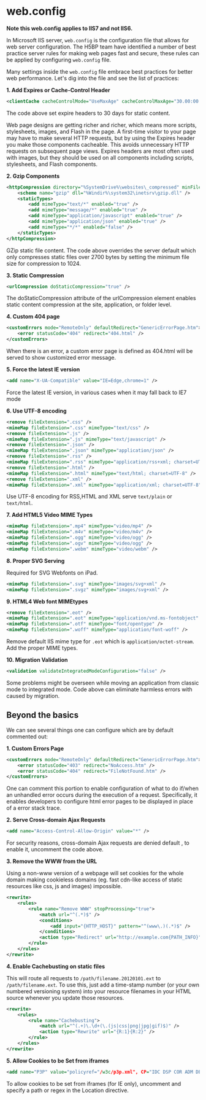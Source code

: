 # web.config

**Note this web.config applies to IIS7 and not IIS6.**

In Microsoft IIS server, `web.config` is the configuration file that allows for
web server configuration. The H5BP team have identified a number of best
practice server rules for making web pages fast and secure, these rules can be
applied by configuring `web.config` file.

Many settings inside the `web.config` file embrace best practices for better
web performance. Let's dig into the file and see the list of practices:

**1. Add Expires or Cache-Control Header**

```xml
<clientCache cacheControlMode="UseMaxAge" cacheControlMaxAge="30.00:00:00" />
```

The code above set expire headers to 30 days for static content.

Web page designs are getting richer and richer, which means more scripts,
stylesheets, images, and Flash in the page. A first-time visitor to your page
may have to make several HTTP requests, but by using the Expires header you
make those components cacheable. This avoids unnecessary HTTP requests on
subsequent page views. Expires headers are most often used with images, but
they should be used on all components including scripts, stylesheets, and Flash
components.


**2. Gzip Components**

```xml
<httpCompression directory="%SystemDrive%\websites\_compressed" minFileSizeForComp="1024">
    <scheme name="gzip" dll="%Windir%\system32\inetsrv\gzip.dll" />
    <staticTypes>
        <add mimeType="text/*" enabled="true" />
        <add mimeType="message/*" enabled="true" />
        <add mimeType="application/javascript" enabled="true" />
        <add mimeType="application/json" enabled="true" />
        <add mimeType="*/*" enabled="false" />
    </staticTypes>
</httpCompression>
```

GZip static file content. The code above overrides the server default which
only compresses static files over 2700 bytes by setting the minimum file size
for compression to 1024.


**3. Static Compression**

```xml
<urlCompression doStaticCompression="true" />
```

The doStaticCompression attribute of the urlCompression element enables static
content compression at the site, application, or folder level.


**4. Custom 404 page**

```xml
<customErrors mode="RemoteOnly" defaultRedirect="GenericErrorPage.htm">
    <error statusCode="404" redirect="404.html" />
</customErrors>
```

When there is an error, a custom error page is defined as 404.html will be
served to show customized error message.


**5. Force the latest IE version**

```xml
<add name="X-UA-Compatible" value="IE=Edge,chrome=1" />
```

Force the latest IE version, in various cases when it may fall back to IE7
mode


**6. Use UTF-8 encoding**

```xml
<remove fileExtension=".css" />
<mimeMap fileExtension=".css" mimeType="text/css" />
<remove fileExtension=".js" />
<mimeMap fileExtension=".js" mimeType="text/javascript" />
<remove fileExtension=".json" />
<mimeMap fileExtension=".json" mimeType="application/json" />
<remove fileExtension=".rss" />
<mimeMap fileExtension=".rss" mimeType="application/rss+xml; charset=UTF-8" />
<remove fileExtension=".html" />
<mimeMap fileExtension=".html" mimeType="text/html; charset=UTF-8" />
<remove fileExtension=".xml" />
<mimeMap fileExtension=".xml" mimeType="application/xml; charset=UTF-8" />
```

Use UTF-8 encoding for RSS,HTML and XML serve `text/plain` or `text/html`.


**7. Add HTML5 Video MIME Types**

```xml
<mimeMap fileExtension=".mp4" mimeType="video/mp4" />
<mimeMap fileExtension=".m4v" mimeType="video/m4v" />
<mimeMap fileExtension=".ogg" mimeType="video/ogg" />
<mimeMap fileExtension=".ogv" mimeType="video/ogg" />
<mimeMap fileExtension=".webm" mimeType="video/webm" />
```


**8. Proper SVG Serving**

Required for SVG Webfonts on iPad.

```xml
<mimeMap fileExtension=".svg" mimeType="images/svg+xml" />
<mimeMap fileExtension=".svgz" mimeType="images/svg+xml" />
```


**9. HTML4 Web font MIMEtypes**

```xml
<remove fileExtension=".eot" />
<mimeMap fileExtension=".eot" mimeType="application/vnd.ms-fontobject" />
<mimeMap fileExtension=".otf" mimeType="font/opentype" />
<mimeMap fileExtension=".woff" mimeType="application/font-woff" />
```

Remove default IIS mime type for `.eot` which is `application/octet-stream`.
Add the proper MIME types.


**10. Migration Validation**

```xml
<validation validateIntegratedModeConfiguration="false" />
```

Some problems might be overseen while moving an application from classic mode
to integrated mode. Code above can eliminate harmless errors with caused by
migration.


## Beyond the basics

We can see several things one can configure which are by default commented out:

**1. Custom Errors Page**

```xml
<customErrors mode="RemoteOnly" defaultRedirect="GenericErrorPage.htm">
    <error statusCode="403" redirect="NoAccess.htm" />
    <error statusCode="404" redirect="FileNotFound.htm" />
</customErrors>
```

One can comment this portion to enable configuration of what to do if/when an
unhandled error occurs during the execution of a request. Specifically, it
enables developers to configure html error pages to be displayed in place of a
error stack trace.


**2. Serve Cross-domain Ajax Requests**

```xml
<add name="Access-Control-Allow-Origin" value="*" />
```

For security reasons, cross-domain Ajax requests are denied default , to enable
it, uncomment the code above.


**3. Remove the WWW from the URL**

Using a non-www version of a webpage will set cookies for the whole domain
making cookieless domains (eg. fast cdn-like access of static resources like
css, js and images) impossible.

```xml
<rewrite>
    <rules>
        <rule name="Remove WWW" stopProcessing="true">
            <match url="^(.*)$" />
            <conditions>
                <add input="{HTTP_HOST}" pattern="^(www\.)(.*)$" />
            </conditions>
            <action type="Redirect" url="http://example.com{PATH_INFO}" redirectType="Permanent" />
        </rule>
    </rules>
</rewrite>
```


**4. Enable Cachebusting on static files**

This will route all requests to `/path/filename.20120101.ext` to
`/path/filename.ext`. To use this, just add a time-stamp number (or your own
numbered versioning system) into your resource filenames in your HTML source
whenever you update those resources.

```xml
<rewrite>
    <rules>
        <rule name="Cachebusting">
            <match url="^(.+)\.\d+(\.(js|css|png|jpg|gif)$)" />
            <action type="Rewrite" url="{R:1}{R:2}" />
        </rule>
    </rules>
</rewrite>
```


**5. Allow Cookies to be Set from iframes**

```xml
<add name="P3P" value="policyref="/w3c/p3p.xml", CP="IDC DSP COR ADM DEVi TAIi PSA PSD IVAi IVDi CONi HIS OUR IND CNT"" />
```

To allow cookies to be set from iframes (for IE only), uncomment and specify a
path or regex in the Location directive.
